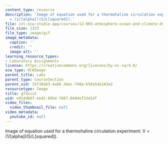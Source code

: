 ```yaml
---
content_type: resource
description: 'Image of equation used for a thermohaline circulation experiment: V
  = (1/[alpha])(S/L[squared]).'
file: /ol-ocw-studio-app/courses/12-003-atmosphere-ocean-and-climate-dynamics-fall-2008/e914d68fee42895d78870484ef3342df_gfdxiv2.gif
file_size: 1323
file_type: image/gif
image_metadata:
  caption: ''
  credit: ''
  image-alt: ''
learning_resource_types:
- Laboratory Assignments
license: https://creativecommons.org/licenses/by-nc-sa/4.0/
ocw_type: OCWImage
parent_title: Labs
parent_type: CourseSection
parent_uid: 15f39ab3-4a66-34ac-748a-b58a5de103e2
resourcetype: Image
title: gfdxiv2
uid: e914d68f-ee42-895d-7887-0484ef3342df
video_files:
  video_thumbnail_file: null
video_metadata:
  youtube_id: null
---
```

Image of equation used for a thermohaline circulation experiment: V = (1/[alpha])(S/L[squared]).